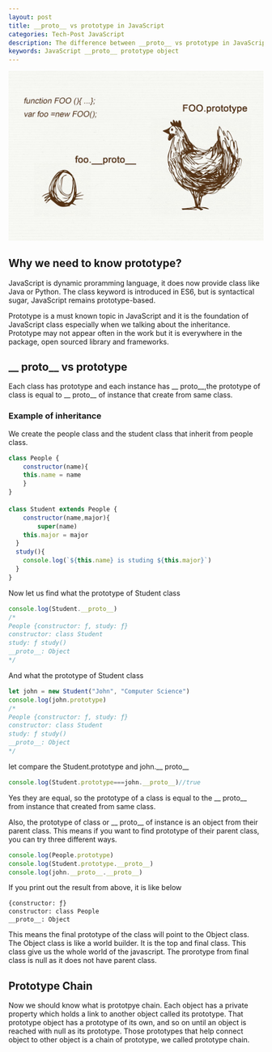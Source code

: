 ```yaml
---
layout: post
title: __proto__ vs prototype in JavaScript
categories: Tech-Post JavaScript
description: The difference between __proto__ vs prototype in JavaScript
keywords: JavaScript __proto__ prototype object
---
```


![__proto__ vs prototype](/images/blog/__proto__and_prototype.jpeg)


## Why we need to know prototype?

JavaScript is dynamic proramming language, it does now provide class like Java or Python. The class keyword is introduced in ES6, but is syntactical sugar, JavaScript remains prototype-based.

Prototype is a must known topic in JavaScript and it is the foundation of JavaScript class especially when we talking about the inheritance. Prototype may not appear often in the work but it is everywhere in the package, open sourced library and frameworks. 


## \__ proto__ vs prototype

Each class has prototype and each instance has \__ proto__,the prototype of class is equal to \__ proto__ of instance that create from same class.

### Example of inheritance
We create the people class and the student class that inherit from people class.

```javascript
class People {
	constructor(name){
  	this.name = name
	}
}

class Student extends People {
	constructor(name,major){
		super(name)
    this.major = major
  }
  study(){
  	console.log(`${this.name} is studing ${this.major}`)
  }
}
```

Now let us find what the prototype of Student class
```javascript
console.log(Student.__proto__)
/*
People {constructor: ƒ, study: ƒ}
constructor: class Student
study: ƒ study()
__proto__: Object
*/
```

And what the prototype of Student class
```javascript
let john = new Student("John", "Computer Science")
console.log(john.prototype)
/*
People {constructor: ƒ, study: ƒ}
constructor: class Student
study: ƒ study()
__proto__: Object
*/
```

let compare the Student.prototype and john.\__ proto__

```javascript
console.log(Student.prototype===john.__proto__)//true
```

Yes they are equal, so the prototype of a class is equal to the \__ proto__ from instance that created from same class. 

Also, the prototype of class or \__ proto__ of instance is an object from their parent class. This means if you want to find prototype of their parent class, you can try three different ways.

```javascript
console.log(People.prototype)
console.log(Student.prototype.__proto__)
console.log(john.__proto__.__proto__)
```

If you print out the result from above, it is like below
```
{constructor: ƒ}
constructor: class People
__proto__: Object
```

This means the final prototype of the class will point to the Object class. The Object class is like a world builder. It is the top and final class. This class give us the whole world of the javascript. The prorotype from final class is null as it does not have parent class.

## Prototype Chain
Now we should know what is prototpye chain.  Each object has a private property which holds a link to another object called its prototype. That prototype object has a prototype of its own, and so on until an object is reached with null as its prototype. Those prototypes that help connect object to other object is a chain of prototype, we called prototype chain.
